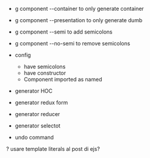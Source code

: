 - g component --container to only generate container
- g component --presentation to only generate dumb
- g component --semi to add semicolons
- g component --no-semi to remove semicolons

- config
  - have semicolons
  - have constructor
  - Component imported as named
  
- generator HOC
- generator redux form
- generator reducer
- generator selectot
- undo command

? usare template literals al post di ejs?